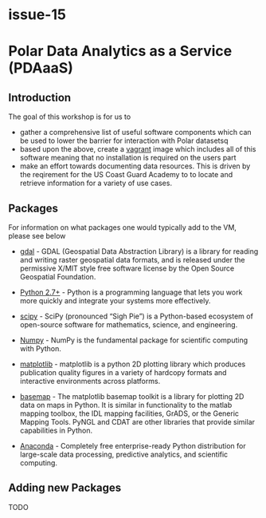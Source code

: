 issue-15
========

# Polar Data Analytics as a Service (PDAaaS)

## Introduction
The goal of this workshop is for us to 

 * gather a comprehensive list of useful software components which can be used to lower the barrier for interaction with Polar datasetsq
 * based upon the above, create a [vagrant](https://www.vagrantup.com/) image which includes all of this software meaning that no installation is required on the users part
 * make an effort towards documenting data resources. This is driven by the reqirement for the US Coast Guard Academy to to locate and retrieve information for a variety of use cases.

## Packages

For information on what packages one would typically add to the VM, please see below

 * [gdal](http://www.gdal.org/) - GDAL (Geospatial Data Abstraction Library) is a library for reading and writing raster geospatial data formats, and is released under the permissive X/MIT style free software license by the Open Source Geospatial Foundation.

 * [Python 2.7+](https://www.python.org/) - Python is a programming language that lets you work more quickly and integrate your systems more effectively.
 
 * [scipy](http://www.scipy.org/install.html) - SciPy (pronounced “Sigh Pie”) is a Python-based ecosystem of open-source software for mathematics, science, and engineering.
 
 * [Numpy](http://www.numpy.org/) - NumPy is the fundamental package for scientific computing with Python.

 * [matplotlib](http://matplotlib.org/) - matplotlib is a python 2D plotting library which produces publication quality figures in a variety of hardcopy formats and interactive environments across platforms. 

 * [basemap](http://matplotlib.org/basemap/) - The matplotlib basemap toolkit is a library for plotting 2D data on maps in Python. It is similar in functionality to the matlab mapping toolbox, the IDL mapping facilities, GrADS, or the Generic Mapping Tools. PyNGL and CDAT are other libraries that provide similar capabilities in Python.

 * [Anaconda](https://store.continuum.io/cshop/anaconda/) - Completely free enterprise-ready Python distribution for large-scale data processing, predictive analytics, and scientific computing.

## Adding new Packages

TODO
